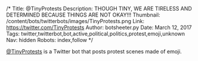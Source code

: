 /*
Title: @TinyProtests
Description: THOUGH TINY, WE ARE TIRELESS AND DETERMINED BECAUSE THINGS ARE NOT OKAY!!!
Thumbnail: /content/bots/twitterbots/images/TinyProtests.png
Link: https://twitter.com/TinyProtests
Author: botsheeter.py
Date: March 12, 2017
Tags: twitter,twitterbot,bot,active,political,politics,protest,emoji,unknown
Nav: hidden
Robots: index,follow
*/

[@TinyProtests](https://twitter.com/TinyProtests) is a Twitter bot that posts protest scenes made of emoji.